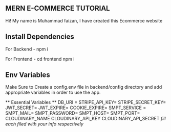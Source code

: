 ## MERN E-COMMERCE TUTORIAL
Hi! My name is Muhammad faizan, I have created this Ecommerce website

## Install Dependencies
For Backend - npm i

For Frontend - cd frontend  npm i

## Env Variables
Make Sure to Create a config.env file in backend/config directory and add appropriate variables in order to use the app.

** Essential Variables **
DB_URI = STRIPE_API_KEY= STRIPE_SECRET_KEY= JWT_SECRET= JWT_EXPIRE= COOKIE_EXPIRE= SMPT_SERVICE = SMPT_MAIL= SMPT_PASSWORD= SMPT_HOST= SMPT_PORT= CLOUDINARY_NAME CLOUDINARY_API_KEY CLOUDINARY_API_SECRET
*fill each filed with your info respectively*